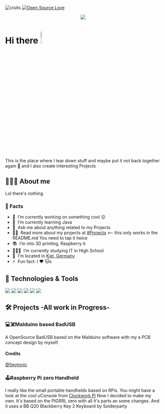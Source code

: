 ![visits](https://visitor-badge.laobi.icu/badge?page_id=paranoia8972.Paranoia8972)
[![Open Source Love](https://badges.frapsoft.com/os/v1/open-source.svg?v=102)](https://github.com/ellerbrock/open-source-badge/)
<p align="center">
  <a href="https://skillicons.dev">
    <img src="https://skillicons.dev/icons?i=py,java,js,html&theme=dark" />
  </a>
</p>

# Hi there <img src="https://media.giphy.com/media/hvRJCLFzcasrR4ia7z/giphy.gif" width="10%"></a>
This is the place where I tear down stuff and maybe put it not back together again :rofl: and I also create interesting Projects 

## 🧑🏼‍💻 About me

Lol there's nothing 

### 📌 Facts

- 🔭 &nbsp;I’m currently working on something cool :wink:
- 🌱 &nbsp;I’m currently learning Java 
- 💬 &nbsp;Ask me about anything related to my Projects
- 👨‍💻 &nbsp;Read more about my projects at [#Projects](https://github.com/Paranoia8972/Paranoia8972/blob/main/README.md#%EF%B8%8F-projects--all-work-in-progress-) <-- this only works in the README.md  You need to tap it twice
- 📚 &nbsp;I’m into 3D printing, Raspberry π 
- 🧑🏼‍🎓 &nbsp;I’m currently studying IT in High School
- 📍 &nbsp;I’m located in [Kiel, Germany](https://www.google.com/maps?q=kiel)
- ⚡️ &nbsp;Fun fact: I :heart: :cat:s

## 🔧 Technologies & Tools

![](https://img.shields.io/badge/OS-Linux-informational?style=flat&logo=linux&logoColor=white&color=D66437)
![](https://img.shields.io/badge/Editor-VS_Code-informational?style=flat&logo=visual-studio-code&logoColor=white&color=59A4EC)
![](https://img.shields.io/badge/Code-Python-informational?style=flat&logo=python&logoColor=white&color=5280AF)
![](https://img.shields.io/badge/Code-JavaScript-informational?style=flat&logo=javascript&logoColor=white&color=F3E050)
![](https://img.shields.io/badge/Code-Java-informational?style=flat&logo=go&logoColor=white&color=E68839)
![](https://img.shields.io/badge/Code-Html-informational?style=flat&logo=react&logoColor=white&color=D35836)

## 🛠️ Projects -All work in Progress-

### 💻☠️Malduino based BadUSB 
A OpenSource BadUSB based on the Malduino software with my a PCB concept design by myself.
#### Credits
[@Seytonic](https://github.com/Seytonic/Duckduino-microSD)

### 🕹️Raspberry Pi zero Handheld
I really like the small portable handhelds based on RPis. 
You might have a look at the cool uConsole from [Clockwork Pi](https://www.clockworkpi.com/)
Now I decided to make my own. 
It's based on the PIGRRL zero with all it's parts an some changes.
And it uses a BB Q20 Blackberry Key 2 Keyboard by Solderparty
